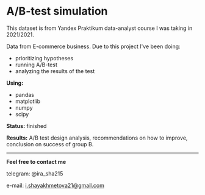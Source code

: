 # A/B-test simulation

This dataset is from Yandex Praktikum data-analyst course I was taking in 2021/2021.

Data from E-commerce business. Due to this project I've been doing:
 - prioritizing hypotheses
 - running A/B-test
 - analyzing the results of the test

**Using:**
 - pandas
 - matplotlib
 - numpy
 - scipy

**Status:** finished

**Results:** A/B test design analysis, recommendations on how to improve, conclusion on success of group B. 


 ---
**Feel free to contact me**

telegram: @ira_sha215

e-mail: i.shayakhmetova21@gmail.com
